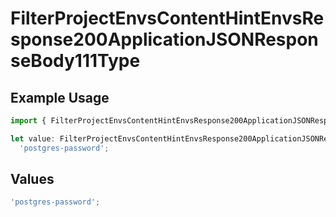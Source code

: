 # FilterProjectEnvsContentHintEnvsResponse200ApplicationJSONResponseBody111Type

## Example Usage

```typescript
import { FilterProjectEnvsContentHintEnvsResponse200ApplicationJSONResponseBody111Type } from '@vercel/client/models/operations';

let value: FilterProjectEnvsContentHintEnvsResponse200ApplicationJSONResponseBody111Type =
  'postgres-password';
```

## Values

```typescript
'postgres-password';
```
